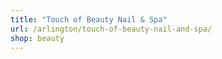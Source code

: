 ```yaml
---
title: "Touch of Beauty Nail & Spa"
url: /arlington/touch-of-beauty-nail-and-spa/
shop: beauty
---
```

